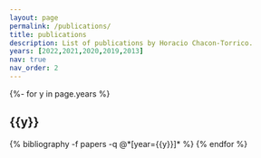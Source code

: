 ```yaml
---
layout: page
permalink: /publications/
title: publications
description: List of publications by Horacio Chacon-Torrico.
years: [2022,2021,2020,2019,2013]
nav: true
nav_order: 2
---
```

<!-- _pages/publications.md -->
<div class="publications">

{%- for y in page.years %}
  <h2 class="year">{{y}}</h2>
  {% bibliography -f papers -q @*[year={{y}}]* %}
{% endfor %}

</div>
